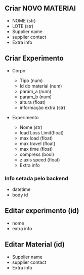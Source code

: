 <!--
 Copyright (C) 2023 Hefestus
 
 This file is part of Bolinho.
 
 Bolinho is free software: you can redistribute it and/or modify
 it under the terms of the GNU General Public License as published by
 the Free Software Foundation, either version 3 of the License, or
 (at your option) any later version.
 
 Bolinho is distributed in the hope that it will be useful,
 but WITHOUT ANY WARRANTY; without even the implied warranty of
 MERCHANTABILITY or FITNESS FOR A PARTICULAR PURPOSE.  See the
 GNU General Public License for more details.
 
 You should have received a copy of the GNU General Public License
 along with Bolinho.  If not, see <http://www.gnu.org/licenses/>.
-->



## Criar NOVO MATERIAl
* NOME (str)
* LOTE (str)
* Supplier name
* supplier contact
* Extra info


## Criar Experimento
* Corpo
    * Tipo (num)
    * Id do material (num)
    * param_a (num)
    * param_b (num)
    * altura (float)
    * informação extra (str)

* Experimento
    * Nome (str)
    * load Loss Limit(float)
    * max load (float)
    * max travel (float)
    * max time (float)
    * compress (bool)
    * z axis speed (float)
    * Extra info
    
### Info setada pelo backend
* datetime
* body id



## Editar experimento (id)
* nome
* extra info


## Editar Material (id)
* Supplier name
* supplier contact
* Extra info

